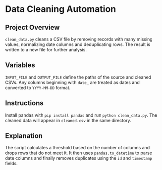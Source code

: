 # Data Cleaning Automation

## Project Overview
`clean_data.py` cleans a CSV file by removing records with many missing values, normalizing date columns and deduplicating rows. The result is written to a new file for further analysis.

## Variables
`INPUT_FILE` and `OUTPUT_FILE` define the paths of the source and cleaned CSVs. Any columns beginning with `date_` are treated as dates and converted to `YYYY-MM-DD` format.

## Instructions
Install pandas with `pip install pandas` and run `python clean_data.py`. The cleaned data will appear in `cleaned.csv` in the same directory.

## Explanation
The script calculates a threshold based on the number of columns and drops rows that do not meet it. It then uses `pandas.to_datetime` to parse date columns and finally removes duplicates using the `id` and `timestamp` fields.
